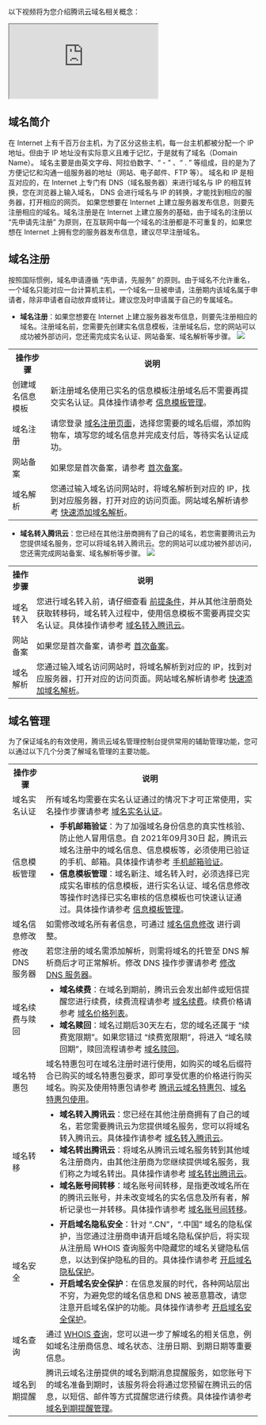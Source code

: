以下视频将为您介绍腾讯云域名相关概念：
<div class="doc-video-mod"><iframe src="https://cloud.tencent.com/edu/learning/quick-play/2534-43059?source=gw.doc.media&withPoster=1&notip=1"></iframe></div>

## 域名简介
在 Internet 上有千百万台主机，为了区分这些主机，每一台主机都被分配一个 IP 地址。但由于 IP 地址没有实际意义且难于记忆，于是就有了域名（Domain Name）。
域名主要是由英文字母、阿拉伯数字、“ - ” 、“ . ” 等组成，目的是为了方便记忆和沟通一组服务器的地址（网站、电子邮件、FTP 等）。
域名和 IP 是相互对应的，在 Internet 上专门有 DNS（域名服务器）来进行域名与 IP 的相互转换，您在浏览器上输入域名， DNS 会进行域名与 IP 的转换，才能找到相应的服务器，打开相应的网页。
如果您想要在 Internet 上建立服务器发布信息，则要先注册相应的域名。域名注册是在 Internet 上建立服务的基础，由于域名的注册以 “先申请先注册” 为原则，在互联网中每一个域名的注册都是不可重复的，如果您想在 Internet 上拥有您的服务器发布信息，建议尽早注册域名。


## 域名注册
按照国际惯例，域名申请遵循 “先申请，先服务” 的原则。由于域名不允许重名，一个域名只能对应一台计算机主机，一个域名一旦被申请，注册期内该域名属于申请者，除非申请者自动放弃或转让。建议您及时申请属于自己的专属域名。
- **域名注册**：如果您想要在 Internet 上建立服务器发布信息，则要先注册相应的域名。注册域名前，您需要先创建实名信息模板，注册域名后，您的网站可以成功被外部访问，您还需完成实名认证、网站备案、域名解析等步骤。
![](https://qcloudimg.tencent-cloud.cn/raw/3654f80b4fcc931b2ead8582703bd832.png)
<table>
<tr>
<th>操作步骤</th>
<th>说明</th>
</tr>
<tr>
<td>创建域名信息模板</td>
<td>新注册域名使用已实名的信息模板注册域名后不需要再提交实名认证。具体操作请参考 <a href="https://cloud.tencent.com/document/product/242/15435">信息模板管理</a>。</td>
</tr>
<tr>
<td>域名注册</td>
<td>请您登录 <a href="https://dnspod.cloud.tencent.com/">域名注册页面</a>，选择您需要的域名后缀，添加购物车，填写您的域名信息并完成支付后，等待实名认证成功。</td>
</tr>
<tr>
<td>网站备案</td>
<td>如果您是首次备案，请参考 <a href="https://cloud.tencent.com/document/product/243/37402">首次备案</a>。</td>
</tr>
<tr>
<td>域名解析</td>
<td>您通过输入域名访问网站时，将域名解析到对应的 IP，找到对应服务器，打开对应的访问页面。网站域名解析请参考 <a href="https://cloud.tencent.com/document/product/302/3446">快速添加域名解析</a>。</td>
</tr>
</table>

- **域名转入腾讯云**：您已经在其他注册商拥有了自己的域名，若您需要腾讯云为您提供域名服务，您可以将域名转入腾讯云。您的网站可以成功被外部访问，您还需完成网站备案、域名解析等步骤。
![](https://main.qcloudimg.com/raw/c7572f5a612721c19454b5f518739d96.png)
<table>
<tr>
<th>操作步骤</th>
<th>说明</th>
</tr>
<tr>
<td>域名转入</td>
<td>您进行域名转入前，请仔细查看 <a href="https://cloud.tencent.com/document/product/242/3645#preconditions">前提条件</a>，并从其他注册商处获取转移码，域名转入过程中，使用信息模板不需要再提交实名认证。具体操作请参考 <a href="https://cloud.tencent.com/document/product/242/3645">域名转入腾讯云</a>。</td>
</tr>
<tr>
<td>网站备案</td>
<td> 如果您是首次备案，请参考 <a href="https://cloud.tencent.com/document/product/243/37402">首次备案</a>。</td>
</tr>
<tr>
<td>域名解析</td>
<td>您通过输入域名访问网站时，将域名解析到对应的 IP，找到对应服务器，打开对应的访问页面。网站域名解析请参考 <a href="https://cloud.tencent.com/document/product/302/3446">快速添加域名解析</a>。</td>
</tr>
</table>

## 域名管理
为了保证域名的有效使用，腾讯云域名管理控制台提供常用的辅助管理功能，您可以通过以下几个分类了解域名管理的主要功能。

<table>
<tr>
<th>操作步骤</th>
<th>说明</th>
</tr>
<tr>
<td>域名实名认证</td>
<td>所有域名均需要在实名认证通过的情况下才可正常使用，实名操作步骤请参考 <a href="https://cloud.tencent.com/document/product/242/6707">域名实名认证</a>。</td>
</tr>
<tr>
<td>信息模板管理</td>
<td><ul style="margin:0"><li><b>手机邮箱验证</b>：为了加强域名身份信息的真实性核验、防止他人冒用信息。自 2021年09月30日 起，腾讯云域名注册中的域名信息、信息模板等，必须使用已验证的手机、邮箱。具体操作请参考 <a href="https://cloud.tencent.com/document/product/242/62035">手机邮箱验证</a>。</li><li><b>信息模板管理</b>：域名新注、域名转入时，必须选择已完成实名审核的信息模板，进行实名认证、域名信息修改等操作时选择已实名审核的信息模板也可快速认证通过。具体操作请参考 <a href="https://cloud.tencent.com/document/product/242/15435">信息模板管理</a>。</li></ul></td>
</tr>
<tr>
<td>域名信息修改</td>
<td>如需修改域名所有者信息，可通过 <a href="https://cloud.tencent.com/document/product/242/3648">域名信息修改</a> 进行调整。</td>
</tr>
<tr>
<td>修改 DNS 服务器</td>
<td>若您注册的域名需添加解析，则需将域名的托管至 DNS 解析商后才可正常解析。修改 DNS 操作步骤请参考 <a href="https://cloud.tencent.com/document/product/242/62106">修改 DNS 服务器</a>。</td>
</tr>
<tr>
<td>域名续费与赎回</td>
<td><ul style="margin:0"><li><b>域名续费</b>：在域名到期前，腾讯云会发出邮件或短信提醒您进行续费，续费流程请参考 <a href="https://cloud.tencent.com/document/product/242/9644">域名续费</a>。续费价格请参考 <a href="https://buy.cloud.tencent.com/domain/price?type=overview">域名价格列表</a>。</li><li><b>域名赎回</b>：域名过期后30天左右，您的域名还属于 “续费宽限期”。如果您错过 “续费宽限期”，将进入 “域名赎回期”，赎回流程请参考 <a href="https://cloud.tencent.com/document/product/242/12553">域名赎回</a>。</li></ul></td>
</tr>
<tr>
<td>域名特惠包</td>
<td>域名特惠包可在域名注册时进行使用，如购买的域名后缀符合已购买的域名特惠包要求，即可享受优惠的价格进行购买域名。购买及使用特惠包请参考 <a href="https://cloud.tencent.com/document/product/242/54413">腾讯云域名特惠包</a>、<a href="https://cloud.tencent.com/document/product/242/54938">域名特惠包使用</a>。</td>
</tr>
<tr>
<td>域名转移</td>
<td><ul style="margin:0"><li><b>域名转入腾讯云</b>：您已经在其他注册商拥有了自己的域名，若您需要腾讯云为您提供域名服务，您可以将域名转入腾讯云。具体操作请参考 <a href="https://cloud.tencent.com/document/product/242/3645">域名转入腾讯云</a>。</li><li><b>域名转出腾讯云</b>：将域名从腾讯云域名服务转到其他域名注册商内，由其他注册商为您继续提供域名服务，我们称之为域名转出。具体操作请参考 <a href="https://cloud.tencent.com/document/product/242/9691">域名转出腾讯云</a>。</li><li><b>域名账号间转移</b>：域名账号间转移，是指更改域名所在的腾讯云账号，并未改变域名的实名信息及所有者，解析记录也一并转移。具体操作请参考 <a href="https://cloud.tencent.com/document/product/242/9692">域名账号间转移</a>。</li></ul></td>
</tr>
<tr>
<td>域名安全</td>
<td><ul style="margin:0"><li><b>开启域名隐私安全</b>：针对 “.CN”，“.中国” 域名的隐私保护，当您通过注册商申请开启域名隐私保护后，将实现从注册局 WHOIS 查询服务中隐藏您的域名关键隐私信息，以达到保护隐私的目的。具体操作请参考 <a href="https://cloud.tencent.com/document/product/242/61484">开启域名隐私保护</a>。</li><li><b>开启域名安全保护</b>：在信息发展的时代，各种网站层出不穷，为避免您的域名信息和 DNS 被恶意篡改，请您注意开启域名保护的功能。具体操作请参考 <a href="https://cloud.tencent.com/document/product/242/41275">开启域名安全保护</a>。</li></ul></td>
</tr>
<tr>
<td>域名查询</td>
<td>通过 <a href="https://whois.cloud.tencent.com/">WHOIS 查询</a>，您可以进一步了解域名的相关信息，例如域名注册商信息、域名状态、注册日期、到期日期等重要信息。</td>
</tr>
<tr>
<td>域名到期提醒</td>
<td>腾讯云域名注册提供的域名到期消息提醒服务，如您账号下的域名准备到期时，该服务将会将通过您预留在腾讯云的信息，以短信、邮件等方式提醒您进行续费。具体操作请参考 <a href="https://cloud.tencent.com/document/product/242/54769">域名到期提醒管理</a>。</td>
</tr>
</table>

